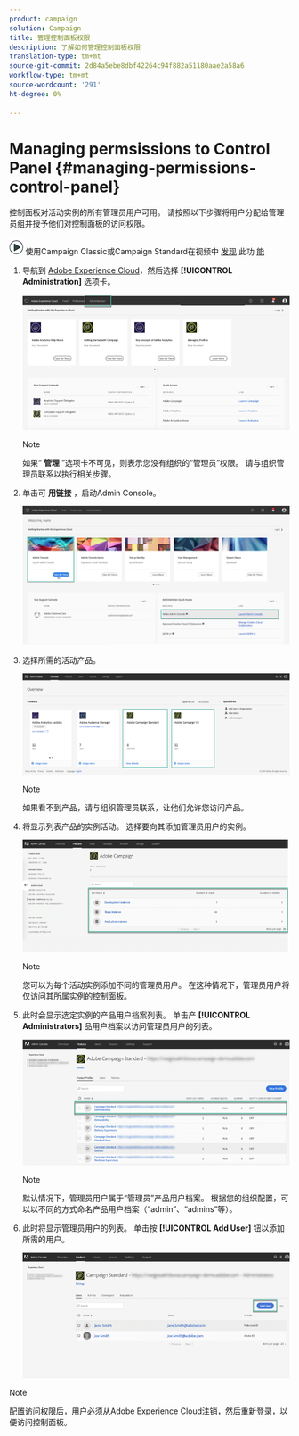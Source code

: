 ```yaml
---
product: campaign
solution: Campaign
title: 管理控制面板权限
description: 了解如何管理控制面板权限
translation-type: tm+mt
source-git-commit: 2d84a5ebe8dbf42264c94f882a51180aae2a58a6
workflow-type: tm+mt
source-wordcount: '291'
ht-degree: 0%

---
```



# Managing permsissions to Control Panel {#managing-permissions-control-panel}

控制面板对活动实例的所有管理员用户可用。 请按照以下步骤将用户分配给管理员组并授予他们对控制面板的访问权限。

![](assets/do-not-localize/how-to-video.png) 使用Campaign Classic或Campaign Standard在视频中 [发现](https://experienceleague.adobe.com/docs/campaign-classic-learn/control-panel/getting-started-with-the-control-panel.html?lang=en#administrator-rights) 此功 [能](https://experienceleague.corp.adobe.com/docs/campaign-standard-learn/control-panel/getting-started-with-the-control-panel.html?lang=en#administrator-rights)

1. 导航到 [Adobe Experience Cloud](https://experiencecloud.adobe.com/)，然后选择 **[!UICONTROL Administration]** 选项卡。

   ![](assets/do-not-localize/control_panel_add_user1.png)

   >[!NOTE]
   >
   >如果“ <b>管理</b> ”选项卡不可见，则表示您没有组织的“管理员”权限。 请与组织管理员联系以执行相关步骤。

1. 单击可 **用链接** ，启动Admin Console。

   ![](assets/do-not-localize/control_panel_admin1.png)

1. 选择所需的活动产品。

   ![](assets/do-not-localize/control_panel_add_user3.png)

   >[!NOTE]
   >
   >如果看不到产品，请与组织管理员联系，让他们允许您访问产品。

1. 将显示列表产品的实例活动。 选择要向其添加管理员用户的实例。

   ![](assets/do-not-localize/control_panel_add_user4.png)

   >[!NOTE]
   >
   >您可以为每个活动实例添加不同的管理员用户。 在这种情况下，管理员用户将仅访问其所属实例的控制面板。

1. 此时会显示选定实例的产品用户档案列表。 单击产 **[!UICONTROL Administrators]** 品用户档案以访问管理员用户的列表。

   ![](assets/do-not-localize/control_panel_add_user_5.png)

   >[!NOTE]
   >
   >默认情况下，管理员用户属于“管理员”产品用户档案。 根据您的组织配置，可以以不同的方式命名产品用户档案（“admin”、“admins”等）。

1. 此时将显示管理员用户的列表。 单击按 **[!UICONTROL Add User]** 钮以添加所需的用户。

   ![](assets/do-not-localize/control_panel_add_user_6.png)

>[!NOTE]
>
>配置访问权限后，用户必须从Adobe Experience Cloud注销，然后重新登录，以便访问控制面板。
